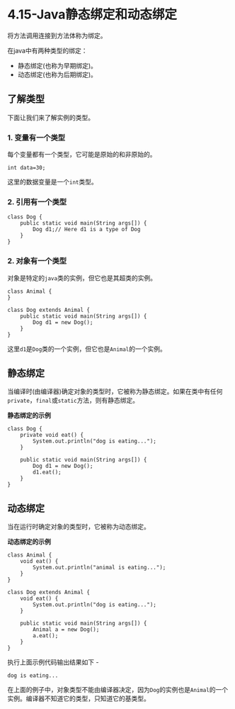 # 4.15-Java静态绑定和动态绑定

将方法调用连接到方法体称为绑定。

在java中有两种类型的绑定：

- 静态绑定(也称为早期绑定)。
- 动态绑定(也称为后期绑定)。

## 了解类型

下面让我们来了解实例的类型。

### 1. 变量有一个类型

每个变量都有一个类型，它可能是原始的和非原始的。

```
int data=30;

```

这里的数据变量是一个`int`类型。

### 2. 引用有一个类型

```
class Dog {
    public static void main(String args[]) {
        Dog d1;// Here d1 is a type of Dog
    }
}

```

### 2. 对象有一个类型

对象是特定的`java`类的实例，但它也是其超类的实例。

```
class Animal {
}

class Dog extends Animal {
    public static void main(String args[]) {
        Dog d1 = new Dog();
    }
}

```

这里`d1`是`Dog`类的一个实例，但它也是`Animal`的一个实例。

## 静态绑定

当编译时(由编译器)确定对象的类型时，它被称为静态绑定。如果在类中有任何`private`，`final`或`static`方法，则有静态绑定。

**静态绑定的示例**

```
class Dog {
    private void eat() {
        System.out.println("dog is eating...");
    }

    public static void main(String args[]) {
        Dog d1 = new Dog();
        d1.eat();
    }
}

```

## 动态绑定

当在运行时确定对象的类型时，它被称为动态绑定。

**动态绑定的示例**

```
class Animal {
    void eat() {
        System.out.println("animal is eating...");
    }
}

class Dog extends Animal {
    void eat() {
        System.out.println("dog is eating...");
    }

    public static void main(String args[]) {
        Animal a = new Dog();
        a.eat();
    }
}

```

执行上面示例代码输出结果如下 -

```
dog is eating...

```

在上面的例子中，对象类型不能由编译器决定，因为`Dog`的实例也是`Animal`的一个实例。编译器不知道它的类型，只知道它的基类型。